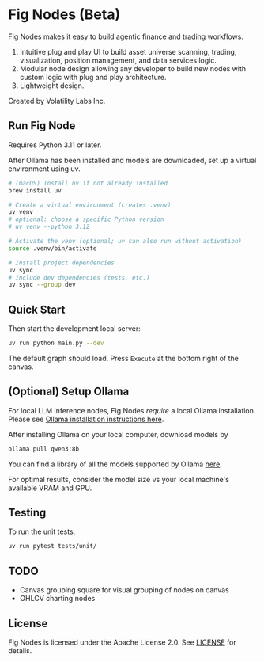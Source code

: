 # Fig Nodes (Beta)

Fig Nodes makes it easy to build agentic finance and trading workflows.  

1. Intuitive plug and play UI to build asset universe scanning, trading, visualization, position management, and data services logic. 
2. Modular node design allowing any developer to build new nodes with custom logic with plug and play architecture. 
3. Lightweight design.

Created by Volatility Labs Inc. 

## Run Fig Node

Requires Python 3.11 or later.

After Ollama has been installed and models are downloaded, set up a virtual environment using uv.

```bash
# (macOS) Install uv if not already installed
brew install uv

# Create a virtual environment (creates .venv)
uv venv
# optional: choose a specific Python version
# uv venv --python 3.12

# Activate the venv (optional; uv can also run without activation)
source .venv/bin/activate

# Install project dependencies
uv sync
# include dev dependencies (tests, etc.)
uv sync --group dev
```

## Quick Start

Then start the development local server:

```bash
uv run python main.py --dev
```

The default graph should load. Press `Execute` at the bottom right of the canvas. 

## (Optional) Setup Ollama

For local LLM inference nodes, Fig Nodes *require* a local Ollama installation. Please see [Ollama installation instructions here](https://github.com/ollama/ollama).

After installing Ollama on your local computer, download models by

```bash
ollama pull qwen3:8b
```

You can find a library of all the models supported by Ollama [here](https://ollama.com/library).

For optimal results, consider the model size vs your local machine's available VRAM and GPU. 


## Testing

To run the unit tests:

```bash
uv run pytest tests/unit/
``` 

## TODO
- Canvas grouping square for visual grouping of nodes on canvas
- OHLCV charting nodes

## License
Fig Nodes is licensed under the Apache License 2.0. See [LICENSE](LICENSE) for details.
